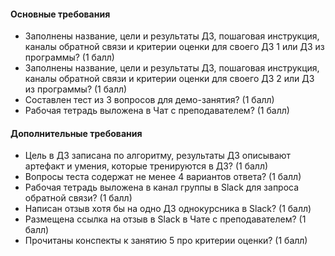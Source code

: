 #### Основные требования

* Заполнены название, цели и результаты ДЗ, пошаговая инструкция, каналы обратной связи и критерии оценки для своего ДЗ 1 или ДЗ из программы? (1 балл)
* Заполнены название, цели и результаты ДЗ, пошаговая инструкция, каналы обратной связи и критерии оценки для своего ДЗ 2 или ДЗ из программы? (1 балл)
* Составлен тест из 3 вопросов для демо-занятия? (1 балл)
* Рабочая тетрадь выложена в Чат с преподавателем? (1 балл)

#### Дополнительные требования

* Цель в ДЗ записана по алгоритму, результаты ДЗ описывают артефакт и умения, которые тренируются в ДЗ? (1 балл)
* Вопросы теста содержат не менее 4 вариантов ответа? (1 балл)
* Рабочая тетрадь выложена в канал группы в Slack для запроса обратной связи? (1 балл)
* Написан отзыв хотя бы на одно ДЗ однокурсника в Slack? (1 балл)
* Размещена ссылка на отзыв в Slack в Чате с преподавателем? (1 балл)
* Прочитаны конспекты к занятию 5 про критерии оценки? (1 балл)
